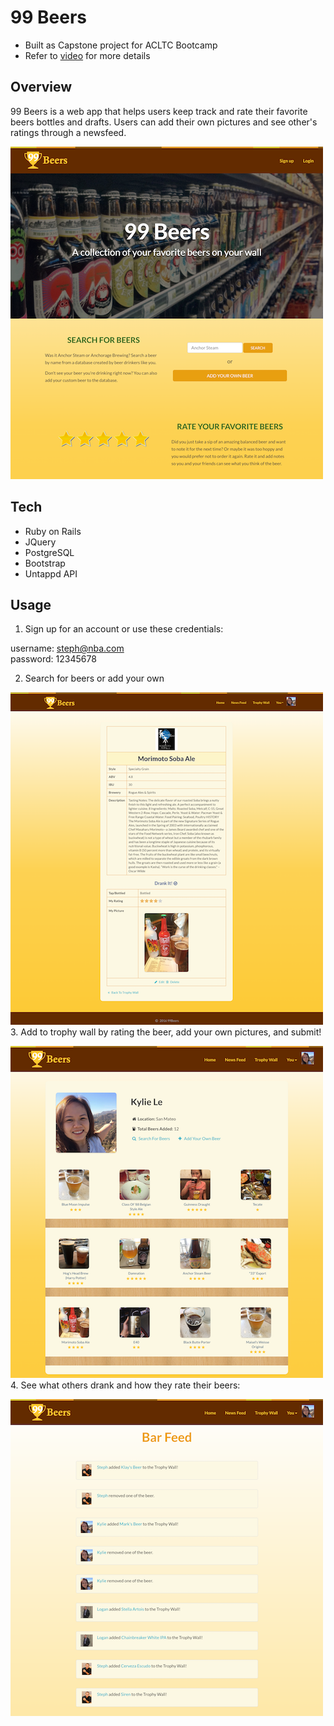 # 99 Beers

* Built as Capstone project for ACLTC Bootcamp
* Refer to [video](https://youtu.be/UqBOThK4WsM) for more details

## Overview

99 Beers is a web app that helps users keep track and rate their favorite beers bottles and drafts. Users can add their own pictures and see other's ratings through a newsfeed.

![Welcome](https://github.com/kylietramle/ninety9beers/blob/master/app/assets/images/Screenshots/welcome.png)

## Tech
* Ruby on Rails
* JQuery
* PostgreSQL
* Bootstrap
* Untappd API

## Usage
1. Sign up for an account or use these credentials:

  username: steph@nba.com  
  password: 12345678

2. Search for beers or add your own  

![Beer Info](https://github.com/kylietramle/ninety9beers/blob/master/app/assets/images/Screenshots/beerinfo.png)  
3. Add to trophy wall by rating the beer, add your own pictures, and submit!  

![Trophy Wall](https://github.com/kylietramle/ninety9beers/blob/master/app/assets/images/Screenshots/trophywall.png)  
4. See what others drank and how they rate their beers:  

![Bar Feed](https://github.com/kylietramle/ninety9beers/blob/master/app/assets/images/Screenshots/barfeed.png)
